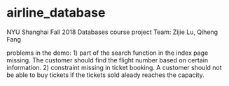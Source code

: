 # airline_database
NYU Shanghai Fall 2018 Databases course project
Team: Zijie Lu, Qiheng Fang

problems in the demo:
1)
part of the search function in the index page missing.
The customer should find the flight number based on certain information.
2)
constraint missing in ticket booking. A customer should not be able to buy tickets if the tickets sold aleady reaches the capacity.
